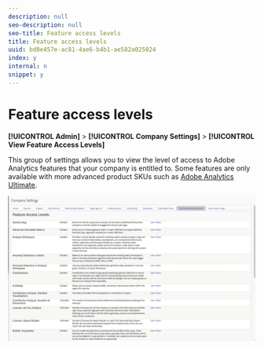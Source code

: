```yaml
---
description: null
seo-description: null
seo-title: Feature access levels
title: Feature access levels
uuid: bd8e457e-ac81-4ae6-b4b1-ae582a025024
index: y
internal: n
snippet: y
---
```


# Feature access levels

**[!UICONTROL Admin]** > **[!UICONTROL Company Settings]** > **[!UICONTROL View Feature Access Levels]**

This group of settings allows you to view the level of access to Adobe Analytics features that your company is entitled to. Some features are only available with more advanced product SKUs such as [Adobe Analytics Ultimate](https://www.adobe.com/data-analytics-cloud/analytics/ultimate.html).

![](assets/feature-access-levels.png)

